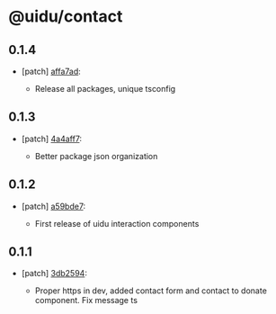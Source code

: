 # @uidu/contact

## 0.1.4
- [patch] [affa7ad](https://github.org/uidu-org/guidu/commits/affa7ad):

  - Release all packages, unique tsconfig

## 0.1.3
- [patch] [4a4aff7](https://github.org/uidu-org/guidu/commits/4a4aff7):

  - Better package json organization

## 0.1.2
- [patch] [a59bde7](https://github.org/uidu-org/guidu/commits/a59bde7):

  - First release of uidu interaction components

## 0.1.1
- [patch] [3db2594](https://github.org/uidu-org/guidu/commits/3db2594):

  - Proper https in dev, added contact form and contact to donate component. Fix message ts
